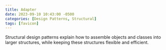 ```yaml
---
title: Adapter
date: 2023-09-10 10:43:00 -0500
categories: [Design Patterns, Structural]
tags: [favicon]
---
```


Structural design patterns explain how to assemble objects and classes into larger structures, while keeping these structures flexible and efficient.